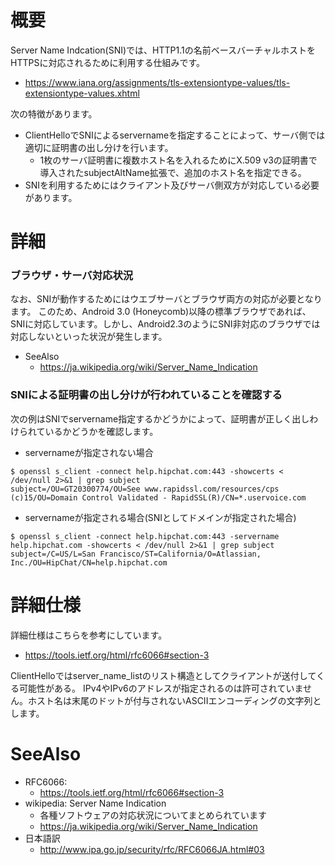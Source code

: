 # 概要
Server Name Indcation(SNI)では、HTTP1.1の名前ベースバーチャルホストをHTTPSに対応されるために利用する仕組みです。
- https://www.iana.org/assignments/tls-extensiontype-values/tls-extensiontype-values.xhtml

次の特徴があります。
- ClientHelloでSNIによるservernameを指定することによって、サーバ側では適切に証明書の出し分けを行います。
  - 1枚のサーバ証明書に複数ホスト名を入れるためにX.509 v3の証明書で導入されたsubjectAltName拡張で、追加のホスト名を指定できる。
- SNIを利用するためにはクライアント及びサーバ側双方が対応している必要があります。

# 詳細

### ブラウザ・サーバ対応状況
なお、SNIが動作するためにはウエブサーバとブラウザ両方の対応が必要となります。
このため、Android 3.0 (Honeycomb)以降の標準ブラウザであれば、SNIに対応しています。しかし、Android2.3のようにSNI非対応のブラウザでは対応しないといった状況が発生します。

- SeeAlso
  - https://ja.wikipedia.org/wiki/Server_Name_Indication

### SNIによる証明書の出し分けが行われていることを確認する

次の例はSNIでservername指定するかどうかによって、証明書が正しく出しわけられているかどうかを確認します。

- servernameが指定されない場合
```
$ openssl s_client -connect help.hipchat.com:443 -showcerts < /dev/null 2>&1 | grep subject
subject=/OU=GT20300774/OU=See www.rapidssl.com/resources/cps (c)15/OU=Domain Control Validated - RapidSSL(R)/CN=*.uservoice.com
```

- servernameが指定される場合(SNIとしてドメインが指定された場合) 
```
$ openssl s_client -connect help.hipchat.com:443 -servername help.hipchat.com -showcerts < /dev/null 2>&1 | grep subject
subject=/C=US/L=San Francisco/ST=California/O=Atlassian, Inc./OU=HipChat/CN=help.hipchat.com
```

# 詳細仕様
詳細仕様はこちらを参考にしています。
- https://tools.ietf.org/html/rfc6066#section-3

ClientHelloではserver_name_listのリスト構造としてクライアントが送付してくる可能性がある。
IPv4やIPv6のアドレスが指定されるのは許可されていません。ホスト名は末尾のドットが付与されないASCIIエンコーディングの文字列とします。

# SeeAlso
- RFC6066:
  - https://tools.ietf.org/html/rfc6066#section-3
- wikipedia: Server Name Indication
  - 各種ソフトウェアの対応状況についてまとめられています
  - https://ja.wikipedia.org/wiki/Server_Name_Indication
- 日本語訳
  - http://www.ipa.go.jp/security/rfc/RFC6066JA.html#03
